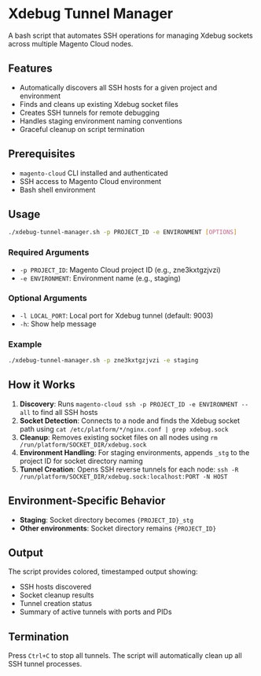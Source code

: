 # Xdebug Tunnel Manager

A bash script that automates SSH operations for managing Xdebug sockets across multiple Magento Cloud nodes.

## Features

- Automatically discovers all SSH hosts for a given project and environment
- Finds and cleans up existing Xdebug socket files
- Creates SSH tunnels for remote debugging
- Handles staging environment naming conventions
- Graceful cleanup on script termination

## Prerequisites

- `magento-cloud` CLI installed and authenticated
- SSH access to Magento Cloud environment
- Bash shell environment

## Usage

```bash
./xdebug-tunnel-manager.sh -p PROJECT_ID -e ENVIRONMENT [OPTIONS]
```

### Required Arguments

- `-p PROJECT_ID`: Magento Cloud project ID (e.g., zne3kxtgzjvzi)
- `-e ENVIRONMENT`: Environment name (e.g., staging)

### Optional Arguments

- `-l LOCAL_PORT`: Local port for Xdebug tunnel (default: 9003)
- `-h`: Show help message

### Example

```bash
./xdebug-tunnel-manager.sh -p zne3kxtgzjvzi -e staging
```

## How it Works

1. **Discovery**: Runs `magento-cloud ssh -p PROJECT_ID -e ENVIRONMENT --all` to find all SSH hosts
2. **Socket Detection**: Connects to a node and finds the Xdebug socket path using `cat /etc/platform/*/nginx.conf | grep xdebug.sock`
3. **Cleanup**: Removes existing socket files on all nodes using `rm /run/platform/SOCKET_DIR/xdebug.sock`
4. **Environment Handling**: For staging environments, appends `_stg` to the project ID for socket directory naming
5. **Tunnel Creation**: Opens SSH reverse tunnels for each node: `ssh -R /run/platform/SOCKET_DIR/xdebug.sock:localhost:PORT -N HOST`

## Environment-Specific Behavior

- **Staging**: Socket directory becomes `{PROJECT_ID}_stg`
- **Other environments**: Socket directory remains `{PROJECT_ID}`

## Output

The script provides colored, timestamped output showing:
- SSH hosts discovered
- Socket cleanup results
- Tunnel creation status
- Summary of active tunnels with ports and PIDs

## Termination

Press `Ctrl+C` to stop all tunnels. The script will automatically clean up all SSH tunnel processes.
